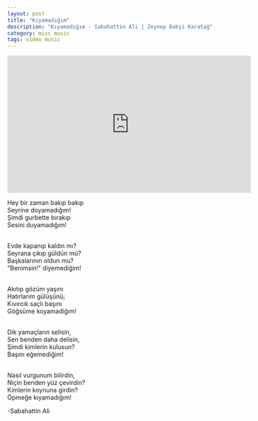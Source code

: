 ```yaml
---
layout: post
title: "Kıyamadığım"
description: "Kıyamadığım - Sabahattin Ali | Zeynep Bakşi Karatağ"
category: misc music
tags: video music
---
```


<center><iframe width="560" height="315" src="https://www.youtube.com/embed/IOd4Bhd-bWA" frameborder="0" allowfullscreen></iframe></center>

Hey bir zaman bakıp bakıp <br/>
Seyrine doyamadığım! <br/>
Şimdi gurbette bırakıp <br/>
Sesini duyamadığım! <br/> <br/>

Evde kapanıp kaldın mı? <br/>
Seyrana çıkıp güldün mü? <br/>
Başkalarının oldun mu? <br/>
"Benimsin!" diyemediğim! <br/> <br/>

Akıtıp gözüm yaşını <br/>
Hatırlarım gülüşünü; <br/>
Kıvırcık saçlı başını <br/>
Göğsüme koyamadiğım! <br/> <br/>

Dik yamaçların selisin, <br/>
Sen benden daha delisin, <br/>
Şimdi kimlerin kulusun? <br/>
Başını eğemediğim! <br/> <br/>

Nasıl vurgunum bilirdin, <br/>
Niçin benden yüz çevirdin? <br/>
Kimlerin koynuna girdin? <br/>
Öpmeğe kıyamadığım! <br/>

-Sabahattin Ali